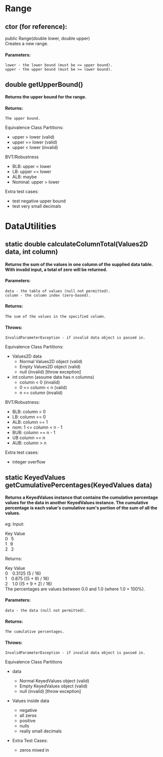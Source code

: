 # Range
## ctor (for reference):
public Range(double lower, double upper) <br/>
Creates a new range. <br/>
#### Parameters:
    lower - the lower bound (must be <= upper bound).
    upper - the upper bound (must be >= lower bound).

## double	getUpperBound()
#### Returns the upper bound for the range.
#### Returns: 
    The upper bound.

Equivalence Class Partitions:
- upper > lower (valid)
- upper == lower (valid)
- upper < lower (invalid)

BVT/Robustness
- BLB: upper < lower
- LB: upper == lower
- ALB: maybe
- Nominal: upper > lower

Extra test cases:
- test negative upper bound
- test very small decimals

# DataUtilities

## static double calculateColumnTotal(Values2D data, int column)
#### Returns the sum of the values in one column of the supplied data table. With invalid input, a total of zero will be returned.
#### Parameters:
    data - the table of values (null not permitted).
    column - the column index (zero-based).
#### Returns:
    The sum of the values in the specified column.
#### Throws:
    InvalidParameterException - if invalid data object is passed in.

Equivalence Class Partitions:
- Values2D data
    - Normal Values2D object (valid)
    - Empty Values2D object (valid)
    - null (invalid) [throw exception]
- int column (assume data has n columns)
    - column < 0 (invalid)
    - 0 <= column < n (valid)
    - n <= column (invalid)

BVT/Robustness:
- BLB: column < 0 
- LB: column == 0
- ALB: column == 1
- nom: 1 <= column < n - 1
- BUB: column == n - 1
- UB column == n
- AUB: column > n

Extra test cases:
- integer overflow

## static KeyedValues getCumulativePercentages(KeyedValues data)
#### Returns a KeyedValues instance that contains the cumulative percentage values for the data in another KeyedValues instance. The cumulative percentage is each value's cumulative sum's portion of the sum of all the values.
eg: Input:

Key      Value <br/>
0  &ensp;5 <br/>
1  &ensp;9 <br/>
2  &ensp;2 <br/>

Returns:

Key  Value <br/>
0 &ensp;    0.3125 (5 / 16) <br/>
1 &ensp;    0.875 ((5 + 9) / 16) <br/>
2 &ensp;    1.0 ((5 + 9 + 2) / 16) <br/>
The percentages are values between 0.0 and 1.0 (where 1.0 = 100%).

#### Parameters:
    data - the data (null not permitted).

#### Returns:
    The cumulative percentages.
#### Throws:
    InvalidParameterException - if invalid data object is passed in.

Equivalence Class Partitions
- data
    - Normal KeyedValues object (valid)
    - Empty KeyedValues object (valid)
    - null (invalid) [throw exception]
- Values inside data
    - negative
    - all zeros
    - positive
    - nulls
    - really small decimals

- Extra Test Cases:
    - zeros mixed in






